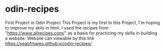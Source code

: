 # odin-recipes
First Project in Odin Project
This Project is my first
In this Project, I'm hoping to improve my skils
 in html.
 I used the recipes from "https://www.allrecipes.com/" as a basis for practicing my skills in 
 building a website.
 Website can viewable by this link https://seaofmares.github.io/odin-recipes/
